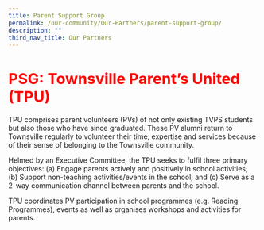 ```yaml
---
title: Parent Support Group
permalink: /our-community/Our-Partners/parent-support-group/
description: ""
third_nav_title: Our Partners
---
```

<h1 style="color:red;font-size:30px;">PSG: Townsville Parent’s United (TPU)</h1>

TPU comprises parent volunteers (PVs) of not only existing TVPS students but also those who have since graduated. These PV alumni return to Townsville regularly to volunteer their time, expertise and services because of their sense of belonging to the Townsville community.

Helmed by an Executive Committee, the TPU seeks to fulfil three primary objectives: (a) Engage parents actively and positively in school activities; (b) Support non-teaching activities/events in the school; and (c) Serve as a 2-way communication channel between parents and the school.

TPU coordinates PV participation in school programmes (e.g. Reading Programmes), events as well as organises workshops and activities for parents.
